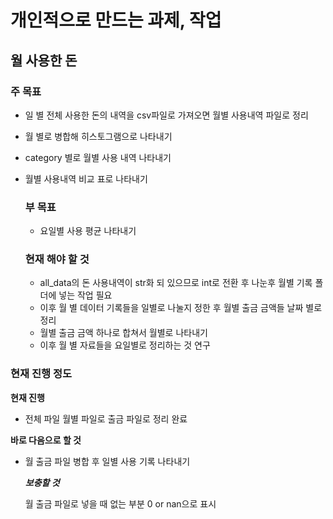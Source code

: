 # 개인적으로 만드는 과제, 작업

## 월 사용한 돈


### 주 목표
- 일 별 전체 사용한 돈의 내역을 csv파일로 가져오면 월별 사용내역 파일로 정리
- 월 별로 병합해 히스토그램으로 나타내기
- category 별로 월별 사용 내역 나타내기
- 월별 사용내역 비교 표로 나타내기


  ### 부 목표
  - 요일별 사용 평균 나타내기


  ### 현재 해야 할 것
  - all_data의 돈 사용내역이 str화 되 있으므로 int로 전환 후 나눈후 월별 기록 폴더에 넣는 작업 필요
  - 이후 월 별 데이터 기록들을 일별로 나눌지 정한 후 월별 출금 금액들 날짜 별로 정리
  - 월별 출금 금액 하나로 합쳐서 월별로 나타내기
  -  이후 월 별 자료들을 요일별로 정리하는 것 연구 


### 현재 진행 정도
**현재 진행**
- 전체 파일 월별 파일로 출금 파일로 정리 완료

**바로 다음으로 할 것**
- 월 출금 파일 병합 후 일별 사용 기록 나타내기

  ***보충할 것***
  
  월 출금 파일로 넣을 때 없는 부분 0 or nan으로 표시
